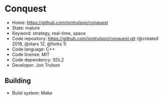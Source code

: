 # Conquest

- Home: https://github.com/jontrulson/conquest
- State: mature
- Keyword: strategy, real-time, space
- Code repository: https://github.com/jontrulson/conquest.git (@created 2018, @stars 12, @forks 1)
- Code language: C++
- Code license: MIT
- Code dependency: SDL2
- Developer: Jon Trulson

## Building

- Build system: Make
